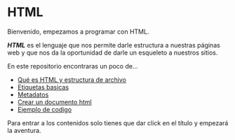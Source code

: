 # HTML

Bienvenido, empezamos a programar con HTML.

**_HTML_** es el lenguaje que nos permite darle estructura a nuestras páginas web y que nos da la oportunidad de darle un esqueleto a nuestros sitios.

En este repositorio encontraras un poco de...

- [Qué es HTML y estructura de archivo](./Temario/01Queeshtml.md)
- [Etiquetas basicas](./Temario/02Etiquetasbasicas.md)
- [Metadatos](./Temario/03Metadatos.md)
- [Crear un documento html](./Temario/04Crearundocumentohtml.md)
- [Ejemplo de codigo](./Temario/05Ejemplodecodigo.html)

Para entrar a los contenidos solo tienes que dar click en el título y empezará la aventura.
